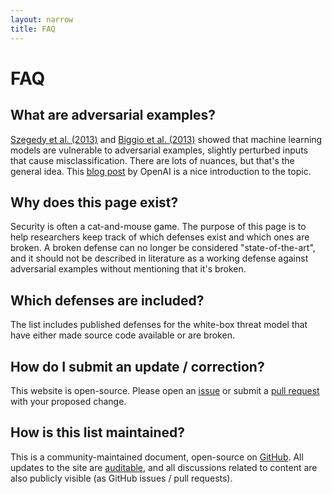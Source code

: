 ```yaml
---
layout: narrow
title: FAQ
---
```


# FAQ

## What are adversarial examples?

[Szegedy et al. (2013)](https://arxiv.org/abs/1312.6199) and [Biggio et al.
(2013)](https://arxiv.org/abs/1708.06131) showed that machine learning models
are vulnerable to adversarial examples, slightly perturbed inputs that cause
misclassification. There are lots of nuances, but that's the general idea. This
[blog post](https://blog.openai.com/adversarial-example-research/) by OpenAI is
a nice introduction to the topic.

## Why does this page exist?

Security is often a cat-and-mouse game. The purpose of this page is to help
researchers keep track of which defenses exist and which ones are broken. A
broken defense can no longer be considered "state-of-the-art", and it should
not be described in literature as a working defense against adversarial
examples without mentioning that it's broken.

## Which defenses are included?

The list includes published defenses for the white-box threat model that have
either made source code available or are broken.

## How do I submit an update / correction?

This website is open-source. Please open an
[issue](https://github.com/adversarial-defenses/adversarial-defenses.github.io/issues)
or submit a [pull
request](https://github.com/adversarial-defenses/adversarial-defenses.github.io/pulls)
with your proposed change.

## How is this list maintained?

This is a community-maintained document, open-source on
[GitHub](https://github.com/adversarial-defenses/adversarial-defenses.github.io).
All updates to the site are
[auditable](https://github.com/adversarial-defenses/adversarial-defenses.github.io/commits/master),
and all discussions related to content are also publicly visible (as GitHub
issues / pull requests).
